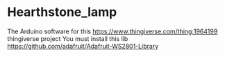 # Hearthstone_lamp
The Arduino software for this https://www.thingiverse.com/thing:1964199 thingiverse project
You must install this lib https://github.com/adafruit/Adafruit-WS2801-Library
